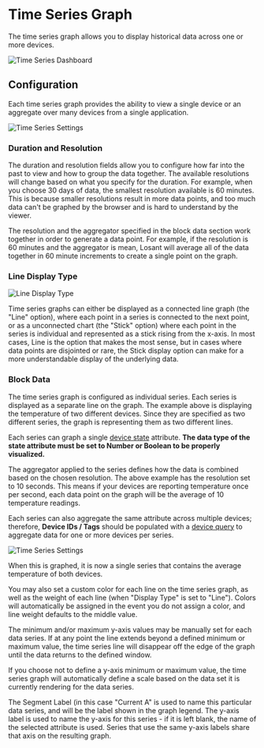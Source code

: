 # Time Series Graph

The time series graph allows you to display historical data across one or more devices.

![Time Series Dashboard](/images/dashboards/time-series-dashboard.png "Time Series Dashboard")

## Configuration

Each time series graph provides the ability to view a single device or an aggregate over many devices from a single application.

![Time Series Settings](/images/dashboards/time-series-settings.png "Time Series Settings")

### Duration and Resolution

The duration and resolution fields allow you to configure how far into the past to view and how to group the data together. The available resolutions will change based on what you specify for the duration. For example, when you choose 30 days of data, the smallest resolution available is 60 minutes. This is because smaller resolutions result in more data points, and too much data can't be graphed by the browser and is hard to understand by the viewer.

The resolution and the aggregator specified in the block data section work together in order to generate a data point. For example, if the resolution is 60 minutes and the aggregator is mean, Losant will average all of the data together in 60 minute increments to create a single point on the graph.

### Line Display Type

![Line Display Type](/images/dashboards/time-series-type.png "Line Display Type")

Time series graphs can either be displayed as a connected line graph (the "Line" option), where each point in a series is connected to the next point, or as a unconnected chart (the "Stick" option) where each point in the series is individual and represented as a stick rising from the x-axis.  In most cases, Line is the option that makes the most sense, but in cases where data points are disjointed or rare, the Stick display option can make for a more understandable display of the underlying data.

### Block Data

The time series graph is configured as individual series. Each series is displayed as a separate line on the graph. The example above is displaying the temperature of two different devices. Since they are specified as two different series, the graph is representing them as two different lines.

Each series can graph a single [device state](/devices/state) attribute. **The data type of the state attribute must be set to Number or Boolean to be properly visualized.**

The aggregator applied to the series defines how the data is combined based on the chosen resolution. The above example has the resolution set to 10 seconds. This means if your devices are reporting temperature once per second, each data point on the graph will be the average of 10 temperature readings.

Each series can also aggregate the same attribute across multiple devices; therefore, **Device IDs / Tags** should be populated with a [device query](/devices/device-queries) to aggregate data for one or more devices per series.

![Time Series Settings](/images/dashboards/time-series-settings-tags.png "Time Series Settings")

When this is graphed, it is now a single series that contains the average temperature of both devices.

You may also set a custom color for each line on the time series graph, as well as the weight of each line (when "Display Type" is set to "Line"). Colors will automatically be assigned in the event you do not assign a color, and line weight defaults to the middle value.

The minimum and/or maximum y-axis values may be manually set for each data series. If at any point the line extends beyond a defined minimum or maximum value, the time series line will disappear off the edge of the graph until the data returns to the defined window.

If you choose not to define a y-axis minimum or maximum value, the time series graph will automatically define a scale based on the data set it is currently rendering for the data series.

The Segment Label (in this case "Current A" is used to name this particular data series, and will be the label shown in the graph legend.  The y-axis label is used to name the y-axis for this series - if it is left blank, the name of the selected attribute is used.  Series that use the same y-axis labels share that axis on the resulting graph.
